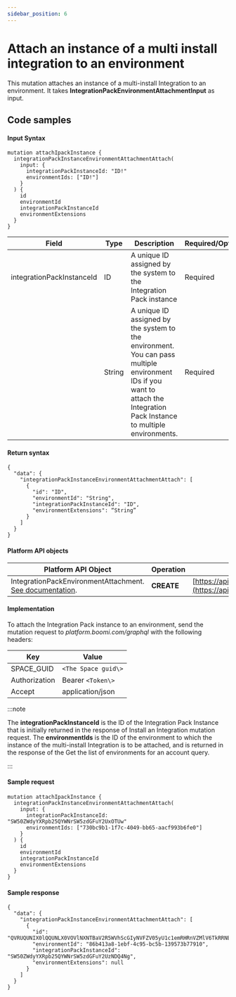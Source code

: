 ```yaml
---
sidebar_position: 6
---
```

# Attach an instance of a multi install integration to an environment 

<head>
  <meta name="guidename" content="Spaces"/>
  <meta name="context" content="GUID-84afe3ee-0d8b-4245-8085-51c0df19697e"/>
</head>


This mutation attaches an instance of a multi-install Integration to an environment. It takes **IntegrationPackEnvironmentAttachmentInput** as input.

## Code samples 

#### Input Syntax

``` {#codeblock_e5z_q5s_zxb}
mutation attachIpackInstance {
  integrationPackInstanceEnvironmentAttachmentAttach(
    input: {
      integrationPackInstanceId: "ID!"
      environmentIds: ["ID!"]
    }
  ) {
    id
    environmentId
    integrationPackInstanceId
    environmentExtensions
  }
}

```

|Field|Type|Description|Required/Optional|
|-----|----|-----------|-----------------|
|integrationPackInstanceId|ID|A unique ID assigned by the system to the Integration Pack instance|Required|
| |String|A unique ID assigned by the system to the environment. You can pass multiple environment IDs if you want to attach the Integration Pack Instance to multiple environments.|Required|

#### Return syntax

``` {#codeblock_ftd_y5s_zxb}
{
  "data": {
    "integrationPackInstanceEnvironmentAttachmentAttach": [
      {
        "id": "ID",
        "environmentId": "String",
        "integrationPackInstanceId": "ID",
        "environmentExtensions": “String”
      }
    ]
  }
}

```

#### Platform API objects

|Platform API Object|Operation|URL|
|-------------------|---------|---|
|IntegrationPackEnvironmentAttachment. [See documentation](https://developer.boomi.com/api/platformapi#tag/IntegrationPackEnvironmentAttachment).|**CREATE**|[https://api.boomi.com/api/rest/v1/accountId/IntegrationPackEnvironmentAttachment/](https://api.boomi.com/api/rest/v1/accountId/IntegrationPackEnvironmentAttachment/)|



#### Implementation

To attach the Integration Pack instance to an environment, send the mutation request to *platform.boomi.com/graphql* with the following headers:

|Key|Value|
|---|-----|
|SPACE\_GUID|`<The Space guid\>`|
|Authorization|Bearer `<Token\>`|
|Accept|application/json|

:::note 

The **integrationPackInstanceId** is the ID of the Integration Pack Instance that is initially returned in the response of Install an Integration mutation request. The **environmentIds** is the ID of the environment to which the instance of the multi-install Integration is to be attached, and is returned in the response of the Get the list of environments for an account query.

:::

#### Sample request

``` {#codeblock_f4s_qvs_zxb}
mutation attachIpackInstance {
  integrationPackInstanceEnvironmentAttachmentAttach(
    input: {
      integrationPackInstanceId: "SW50ZWdyYXRpb25QYWNrSW5zdGFuY2UxOTUw"
      environmentIds: ["730bc9b1-1f7c-4049-bb65-aacf993b6fe0"]
    }
  ) {
    id
    environmentId
    integrationPackInstanceId
    environmentExtensions
  }
}

```

#### Sample response

``` {#codeblock_kfq_rvs_zxb}
{
  "data": {
    "integrationPackInstanceEnvironmentAttachmentAttach": [
      {
        "id": "QVRUQUNIX0lQQUNLX0VOVlNXNTBaV2R5WVhScGIyNVFZV05yU1c1emRHRnVZMlV6TkRRNE5nOjg2YjQxM2E4LTFlYmYtNGM5NS1iYzViLTEzOTU3M2I3NzkxMA",
        "environmentId": "86b413a8-1ebf-4c95-bc5b-139573b77910",
        "integrationPackInstanceId": "SW50ZWdyYXRpb25QYWNrSW5zdGFuY2UzNDQ4Ng",
        "environmentExtensions": null
      }
    ]
  }
}

```